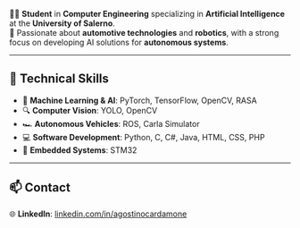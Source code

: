 👨‍💻 **Student** in **Computer Engineering** specializing in **Artificial Intelligence** at the **University of Salerno**.  
🚗 Passionate about **automotive technologies** and **robotics**, with a strong focus on developing AI solutions for **autonomous systems**.

---

## 🔧 Technical Skills
- 🧠 **Machine Learning & AI**: PyTorch, TensorFlow, OpenCV, RASA
- 🔍 **Computer Vision**: YOLO, OpenCV
- 🏎️ **Autonomous Vehicles**: ROS, Carla Simulator
- 💻 **Software Development**: Python, C, C#, Java, HTML, CSS, PHP
- 🔌 **Embedded Systems**: STM32

---

## 📫 Contact

🌐 **LinkedIn**: [linkedin.com/in/agostinocardamone](https://linkedin.com/in/agostinocardamone)
